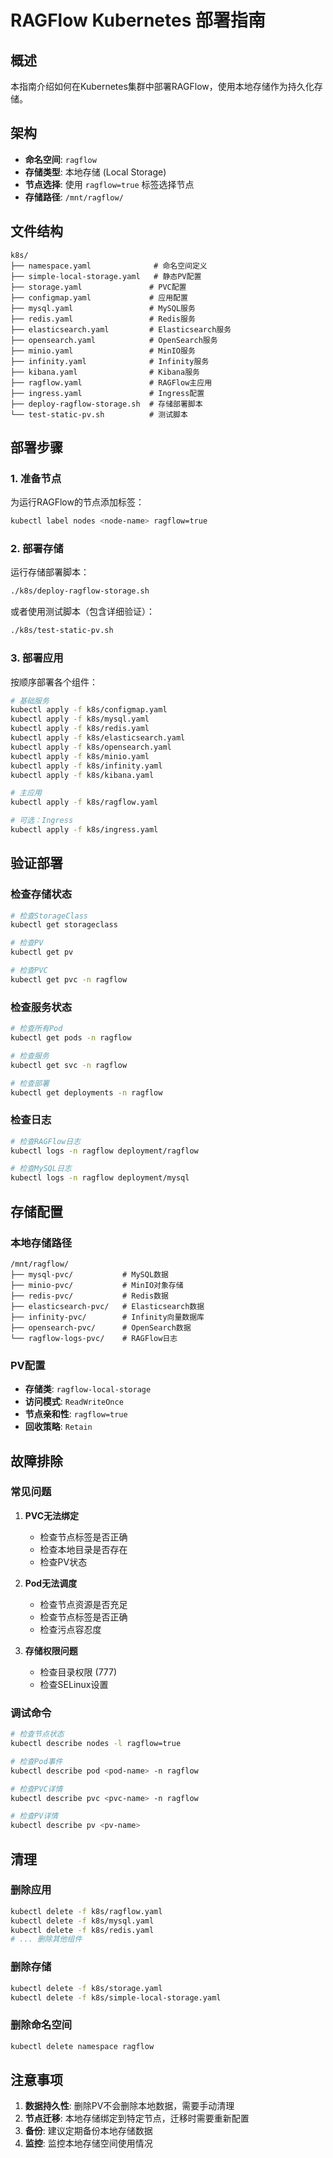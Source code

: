 # RAGFlow Kubernetes 部署指南

## 概述

本指南介绍如何在Kubernetes集群中部署RAGFlow，使用本地存储作为持久化存储。

## 架构

- **命名空间**: `ragflow`
- **存储类型**: 本地存储 (Local Storage)
- **节点选择**: 使用 `ragflow=true` 标签选择节点
- **存储路径**: `/mnt/ragflow/`

## 文件结构

```
k8s/
├── namespace.yaml              # 命名空间定义
├── simple-local-storage.yaml   # 静态PV配置
├── storage.yaml               # PVC配置
├── configmap.yaml             # 应用配置
├── mysql.yaml                 # MySQL服务
├── redis.yaml                 # Redis服务
├── elasticsearch.yaml         # Elasticsearch服务
├── opensearch.yaml            # OpenSearch服务
├── minio.yaml                 # MinIO服务
├── infinity.yaml              # Infinity服务
├── kibana.yaml                # Kibana服务
├── ragflow.yaml               # RAGFlow主应用
├── ingress.yaml               # Ingress配置
├── deploy-ragflow-storage.sh  # 存储部署脚本
└── test-static-pv.sh          # 测试脚本
```

## 部署步骤

### 1. 准备节点

为运行RAGFlow的节点添加标签：

```bash
kubectl label nodes <node-name> ragflow=true
```

### 2. 部署存储

运行存储部署脚本：

```bash
./k8s/deploy-ragflow-storage.sh
```

或者使用测试脚本（包含详细验证）：

```bash
./k8s/test-static-pv.sh
```

### 3. 部署应用

按顺序部署各个组件：

```bash
# 基础服务
kubectl apply -f k8s/configmap.yaml
kubectl apply -f k8s/mysql.yaml
kubectl apply -f k8s/redis.yaml
kubectl apply -f k8s/elasticsearch.yaml
kubectl apply -f k8s/opensearch.yaml
kubectl apply -f k8s/minio.yaml
kubectl apply -f k8s/infinity.yaml
kubectl apply -f k8s/kibana.yaml

# 主应用
kubectl apply -f k8s/ragflow.yaml

# 可选：Ingress
kubectl apply -f k8s/ingress.yaml
```

## 验证部署

### 检查存储状态

```bash
# 检查StorageClass
kubectl get storageclass

# 检查PV
kubectl get pv

# 检查PVC
kubectl get pvc -n ragflow
```

### 检查服务状态

```bash
# 检查所有Pod
kubectl get pods -n ragflow

# 检查服务
kubectl get svc -n ragflow

# 检查部署
kubectl get deployments -n ragflow
```

### 检查日志

```bash
# 检查RAGFlow日志
kubectl logs -n ragflow deployment/ragflow

# 检查MySQL日志
kubectl logs -n ragflow deployment/mysql
```

## 存储配置

### 本地存储路径

```
/mnt/ragflow/
├── mysql-pvc/           # MySQL数据
├── minio-pvc/           # MinIO对象存储
├── redis-pvc/           # Redis数据
├── elasticsearch-pvc/   # Elasticsearch数据
├── infinity-pvc/        # Infinity向量数据库
├── opensearch-pvc/      # OpenSearch数据
└── ragflow-logs-pvc/    # RAGFlow日志
```

### PV配置

- **存储类**: `ragflow-local-storage`
- **访问模式**: `ReadWriteOnce`
- **节点亲和性**: `ragflow=true`
- **回收策略**: `Retain`

## 故障排除

### 常见问题

1. **PVC无法绑定**
   - 检查节点标签是否正确
   - 检查本地目录是否存在
   - 检查PV状态

2. **Pod无法调度**
   - 检查节点资源是否充足
   - 检查节点标签是否正确
   - 检查污点容忍度

3. **存储权限问题**
   - 检查目录权限 (777)
   - 检查SELinux设置

### 调试命令

```bash
# 检查节点状态
kubectl describe nodes -l ragflow=true

# 检查Pod事件
kubectl describe pod <pod-name> -n ragflow

# 检查PVC详情
kubectl describe pvc <pvc-name> -n ragflow

# 检查PV详情
kubectl describe pv <pv-name>
```

## 清理

### 删除应用

```bash
kubectl delete -f k8s/ragflow.yaml
kubectl delete -f k8s/mysql.yaml
kubectl delete -f k8s/redis.yaml
# ... 删除其他组件
```

### 删除存储

```bash
kubectl delete -f k8s/storage.yaml
kubectl delete -f k8s/simple-local-storage.yaml
```

### 删除命名空间

```bash
kubectl delete namespace ragflow
```

## 注意事项

1. **数据持久性**: 删除PV不会删除本地数据，需要手动清理
2. **节点迁移**: 本地存储绑定到特定节点，迁移时需要重新配置
3. **备份**: 建议定期备份本地存储数据
4. **监控**: 监控本地存储空间使用情况
